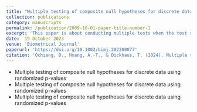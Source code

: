 ```yaml
---
title: "Multiple testing of composite null hypotheses for discrete data using randomized p-values"
collection: publications
category: manuscripts
permalink: /publication/2009-10-01-paper-title-number-1
excerpt: 'This paper is about conducting multiple tests when the test statistic is discrete and the hypotheses of interest are composite'
date:  19 October 2023
venue: 'Biometrical Journal'
paperurl: 'https://doi.org/10.1002/bimj.202300077'
citation: 'Ochieng, D., Hoang, A.-T., & Dickhaus, T. (2024). Multiple testing of composite nullhypotheses for discrete data using randomized 𝑝-values. Biometrical Journal, 66, 2300077.https://doi.org/10.1002/bimj.202300077'
---
```


* Multiple testing of composite null hypotheses for discrete data using randomized p-values
* Multiple testing of composite null hypotheses for discrete data using randomized p-values
* Multiple testing of composite null hypotheses for discrete data using randomized p-values
